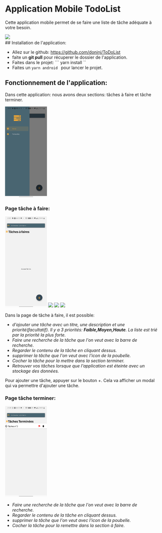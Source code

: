 # Application Mobile TodoList
Cette application mobile permet de se faire une liste de tâche adéquate à votre besoin.
<div>
<img src="./imagesDocumentation/liste_tâches.jpg" height="300px">
</div>
## Installation de l'application:

* Allez sur le github: https://github.com/doninj/ToDoList
* faite un **git pull** pour récuperer le dossier de l'application.
* Faites dans le projet:  ``` yarn install ``
* Faites un ```yarn android ``` pour lancer le projet.

## Fonctionnement de l'application:

Dans cette application: nous avons deux sections: tâches à faire et tâche terminer. 

<img src="./imagesDocumentation/menu.jpg" height="300px">

### Page tâche à faire:

<div flex="1">
<img src="./imagesDocumentation/PageD'accueil.jpg"  margin-right="300px" height="300px">
<img src="./imagesDocumentation/tâche_1.jpg" height="300px">
<img src="./imagesDocumentation/liste_tâches.jpg" height="300px">
<img src="./imagesDocumentation/tâches_3.jpg" height="300px">
</div>

Dans la page de tâche à faire, il est possible:
* _d'ajouter une tâche avec un titre, une description et une priorité(facultatif). Il y a 3 priorités: **Faible,Moyen,Haute**. La liste est trié par la priorité la plus forte._
* _Faire une recherche de la tâche que l'on veut avec la barre de recherche._
* _Regarder le contenu de la tâche en cliquant dessus._
* _supprimer la tâche que l'on veut avec l'icon de la poubelle._
* _Cocher la tâche pour la mettre dans la section terminer._
* _Retrouver vos tâches lorsque que l'application est éteinte avec un stockage des données._

Pour ajouter une tâche, appuyer sur le bouton +. Cela va afficher un modal qui va permettre d'ajouter une tâche.
### Page tâche terminer:
<div flex="1">
<img src="./imagesDocumentation/tâches_terminé.jpg" height="300px">
</div>

* _Faire une recherche de la tâche que l'on veut avec la barre de recherche._
* _Regarder le contenu de la tâche en cliquant dessus._
* _supprimer la tâche que l'on veut avec l'icon de la poubelle._
* _Cocher la tâche pour la remettre dans la section à faire._


  


